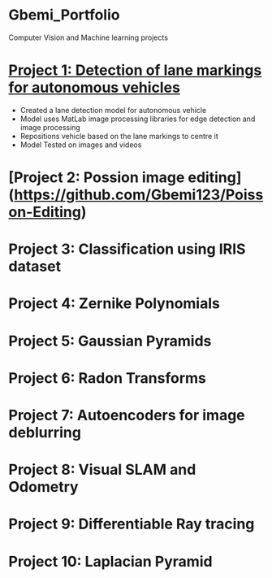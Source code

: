 # Gbemi_Portfolio
Computer Vision and Machine learning projects


# [Project 1: Detection of lane markings for autonomous vehicles](https://github.com/Gbemi123/Lane-marking-detection)
- Created a lane detection model for autonomous vehicle
- Model uses MatLab image processing libraries for edge detection and image processing
- Repositions vehicle based on the lane markings to centre it
- Model Tested on images and videos

# [Project 2: Possion image editing] (https://github.com/Gbemi123/Poisson-Editing)

# Project 3: Classification using IRIS dataset 

# Project 4: Zernike Polynomials

# Project 5: Gaussian Pyramids

# Project 6: Radon Transforms

# Project 7: Autoencoders for image deblurring 

# Project 8: Visual SLAM and Odometry

# Project 9: Differentiable Ray tracing 

# Project 10: Laplacian Pyramid


